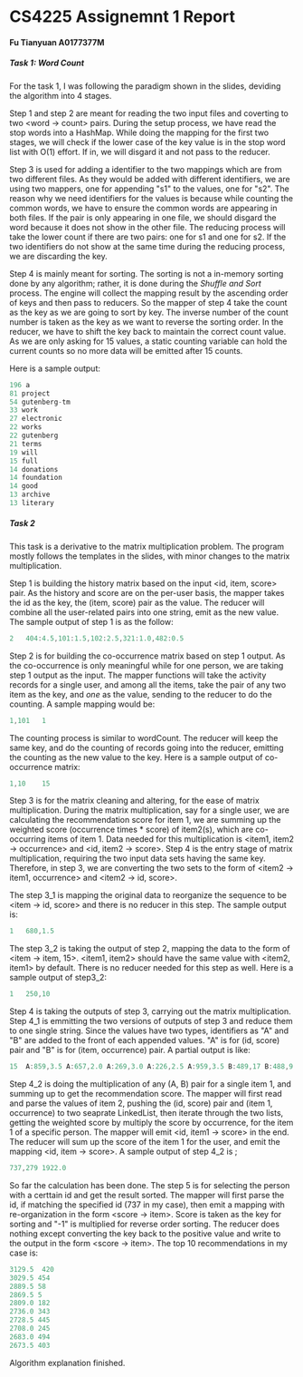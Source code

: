 # CS4225 Assignemnt 1 Report

#### Fu Tianyuan A0177377M

##### Task 1: Word Count

For the task 1, I was following the paradigm shown in the slides, deviding the algorithm into 4 stages. 

Step 1 and step 2 are meant for reading the two input files and coverting to two <word -> count> pairs. During the setup process, we have read the stop words into a HashMap. While doing the mapping for the first two stages, we will check if the lower case of the key value is in the stop word list with O(1) effort. If in, we will disgard it and not pass to the reducer.

Step 3 is used for adding a identifier to the two mappings which are from two different files. As they would be added with different identifiers, we are using two mappers, one for appending "s1" to the values, one for "s2". The reason why we need identifiers for the values is because while counting the common words, we have to ensure the common words are appearing in both files. If the pair is only appearing in one file, we should disgard the word because it does not show in the other file. The reducing process will take the lower count if there are two pairs: one for s1 and one for s2. If the two identifiers do not show at the same time during the reducing process, we are discarding the key. 

Step 4 is mainly meant for sorting. The sorting is not a in-memory sorting done by any algorithm; rather, it is done during the *Shuffle and Sort* process. The engine will collect the mapping result by the ascending order of keys and then pass to reducers. So the mapper of step 4 take the count as the key as we are going to sort by key. The inverse number of the count number is taken as the key as we want to reverse the sorting order. In the reducer, we have to shift the key back to maintain the correct count value. As we are only asking for 15 values, a static counting variable can hold the current counts so no more data will be emitted after 15 counts.

Here is a sample output:

```java
196 a
81 project
54 gutenberg-tm
33 work
27 electronic
22 works
22 gutenberg
21 terms
19 will
15 full
14 donations
14 foundation
14 good
13 archive
13 literary
```



##### Task 2

This task is a derivative to the matrix multiplication problem. The program mostly follows the templates in the slides, with minor changes to the matrix multiplication.

Step 1 is building the history matrix based on the input <id, item, score> pair. As the history and score are on the per-user basis, the mapper takes the id as the key, the (item, score) pair as the value. The reducer will combine all the user-related pairs into one string, emit as the new value. The sample output of step 1 is as the follow:

```java
2   404:4.5,101:1.5,102:2.5,321:1.0,482:0.5
```

Step 2 is for building the co-occurrence matrix based on step 1 output. As the co-occurrence is only meaningful while for one person, we are taking step 1 output as the input. The mapper functions will take the activity records for a single user, and among all the items, take the pair of any two item as the key, and *one* as the value, sending to the reducer to do the counting. A sample mapping would be:

```java
1,101   1
```

The counting process is similar to wordCount. The reducer will keep the same key, and do the counting of records going into the reducer, emitting the counting as the new value to the key. Here is a sample output of co-occurrence matrix:

```java
1,10    15
```

Step 3 is for the matrix cleaning and altering, for the ease of matrix multiplication. During the matrix multiplication, say for a single user, we are calculating the recommendation score for item 1, we are summing up the weighted score (occurrence times * score) of item2(s), which are co-occurring items of item 1. Data needed for this multiplication is <item1, item2 -> occurrence> and <id, item2 -> score>. Step 4 is the entry stage of matrix multiplication, requiring the two input data sets having the same key. Therefore, in step 3, we are converting the two sets to the form of <item2 -> item1, occurrence> and <item2 -> id, score>.

The step 3_1 is mapping the original data to reorganize the sequence to be <item -> id, score> and there is no reducer in this step. The sample output is:

```java
1   680,1.5
```

The step 3_2 is taking the output of step 2, mapping the data to the form of <item -> item, 15>. <item1, item2> should have the same value with <item2, item1> by default. There is no reducer needed for this step as well. Here is a sample output of step3_2:

```java
1   250,10
```

Step 4 is taking the outputs of step 3, carrying out the matrix multiplication. Step 4_1 is emmitting the two versions of outputs of step 3 and reduce them to one single string. Since the values have two types, identifiers as "A" and "B" are added to the front of each appended values. "A" is for (id, score) pair and "B" is for (item, occurrence) pair. A partial output is like:

```java
15  A:859,3.5 A:657,2.0 A:269,3.0 A:226,2.5 A:959,3.5 B:489,17 B:488,9 B:487,12 
```

Step 4_2 is doing the multiplication of any (A, B) pair for a single item 1, and summing up to get the recommendation score. The mapper will first read and parse the values of item 2, pushing the (id, score) pair and (item 1, occurrence) to two seaprate LinkedList, then iterate through the two lists, getting the weighted score by multiply the score by occurrence, for the item 1 of a specific person. The mapper will emit <id, item1 -> score> in the end. The reducer will sum up the score of the item 1 for the user, and emit the mapping <id, item -> score>. A sample output of step 4_2 is ;

```java
737,279 1922.0
```

So far the calculation has been done. The step 5 is for selecting the person with a certtain id and get the result sorted. The mapper will first parse the id, if matching the specified id (737 in my case), then emit a mapping with re-organization in the form <score -> item>. Score is taken as the key for sorting and "-1" is multiplied for reverse order sorting. The reducer does nothing except converting the key back to the positive value and write to the output in the form <score -> item>. The top 10 recommendations in my case is:

```java
3129.5  420
3029.5 454
2889.5 58
2869.5 5
2809.0 182
2736.0 343
2728.5 445
2708.0 245
2683.0 494
2673.5 403
```

Algorithm explanation finished.

